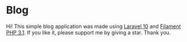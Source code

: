# Blog

Hi! This simple blog application was made using [Laravel 10](https://laravel.com) and [Filament PHP 3.1](https://filamentphp.com).
If you like it, please support me by giving a star.
Thank you.
